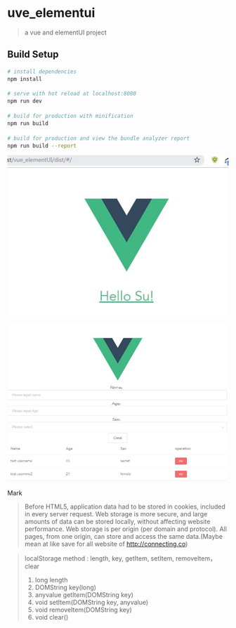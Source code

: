# uve_elementui

> a vue and elementUI project

## Build Setup

``` bash
# install dependencies
npm install

# serve with hot reload at localhost:8080
npm run dev

# build for production with minification
npm run build

# build for production and view the bundle analyzer report
npm run build --report
```
![Index Page](/1.JPG)

![Index Page](/2.JPG)


Mark
>Before HTML5, application data had to be stored in cookies, included in every server request. Web storage is more secure, and large amounts of data can be stored locally, without affecting website performance.
>Web storage is per origin (per domain and protocol). All pages, from one origin, can store and access the same data.(Maybe mean at like save for all website of http://connecting.co)

>localStorage method : length, key, getItem, setItem, removeItem，clear
>1. long length
>2. DOMString key(long)
>3. anyvalue getItem(DOMString key)
>4. void setItem(DOMString key, anyvalue)
>5. void removeItem(DOMString key)
>6. void clear()
